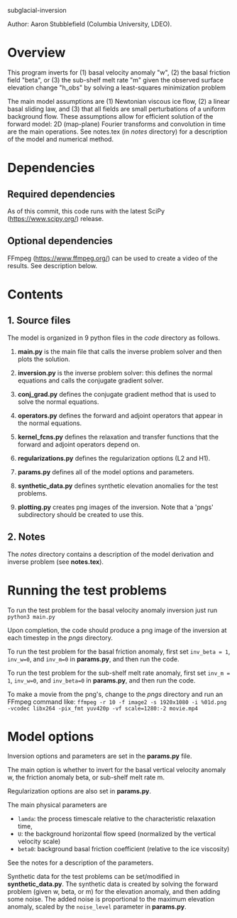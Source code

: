 subglacial-inversion

Author: Aaron Stubblefield (Columbia University, LDEO).

# Overview
This program inverts for (1) basal velocity anomaly "w", (2) the basal friction
field "beta", or (3) the sub-shelf melt rate "m" given the observed surface elevation
change "h_obs" by solving a least-squares minimization problem

The main model assumptions are (1) Newtonian viscous ice flow, (2) a linear basal sliding law,
and (3) that all fields are small perturbations of a uniform background flow.
These assumptions allow for efficient solution of the forward model: 2D (map-plane)
Fourier transforms and convolution in time are the main operations.
See notes.tex (in *notes* directory) for a description of the model and numerical method.

# Dependencies
## Required dependencies
As of this commit, this code runs with the latest SciPy (https://www.scipy.org/) release.


## Optional dependencies
FFmpeg (https://www.ffmpeg.org/) can be used
to create a video of the results. See description below.

# Contents

## 1. Source files
The model is organized in 9 python files in the *code* directory as follows.

1. **main.py** is the main file that calls the inverse problem solver and then
plots the solution.

2. **inversion.py** is the inverse problem solver: this defines the normal equations
and calls the conjugate gradient solver.

3. **conj_grad.py** defines the conjugate gradient method that is used to solve
the normal equations.

4. **operators.py** defines the forward and adjoint operators that appear in the
normal equations.

5. **kernel_fcns.py** defines the relaxation and transfer functions that the forward and adjoint
operators depend on.

6. **regularizations.py** defines the regularization options (L2 and H1).

7. **params.py** defines all of the model options and parameters.

8. **synthetic_data.py** defines synthetic elevation anomalies for the test problems.

9. **plotting.py** creates png images of the inversion. Note that a 'pngs'
subdirectory should be created to use this.


## 2. Notes
The *notes* directory contains a description of the model derivation
and inverse problem (see **notes.tex**).


# Running the test problems
To run the test problem for the basal velocity anomaly inversion
just run `python3 main.py`

Upon completion, the code should produce a png image of the inversion at each timestep
in the *pngs* directory.

To run the test problem for the basal friction anomaly, first
set `inv_beta = 1`, `inv_w=0`, and `inv_m=0` in **params.py**, and then run the code.

To run the test problem for the sub-shelf melt rate anomaly, first
set `inv_m = 1`, `inv_w=0`, and `inv_beta=0` in **params.py**, and then run the code.

To make a movie from the png's, change to the *pngs* directory and
run an FFmpeg command like:
`ffmpeg -r 10 -f image2 -s 1920x1080 -i %01d.png -vcodec libx264 -pix_fmt yuv420p -vf scale=1280:-2 movie.mp4`

# Model options

Inversion options and parameters are set in the **params.py** file.

The main option is whether to invert for the basal vertical velocity anomaly w, the friction
anomaly beta, or sub-shelf melt rate m.

Regularization options are also set in **params.py**.

The main physical parameters are
- `lamda`: the process timescale relative to the characteristic relaxation time,  
- `U`: the background horizontal flow speed (normalized by the vertical velocity scale)
- `beta0`: background basal friction coefficient (relative to the ice viscosity)

See the notes for a description of the parameters.

Synthetic data for the test problems can be set/modified in **synthetic_data.py**.
The synthetic data is created by solving the forward problem (given w, beta, or m)
for the elevation anomaly, and then adding
some noise. The added noise is proportional to the maximum elevation anomaly,
scaled by the `noise_level` parameter in **params.py**.
